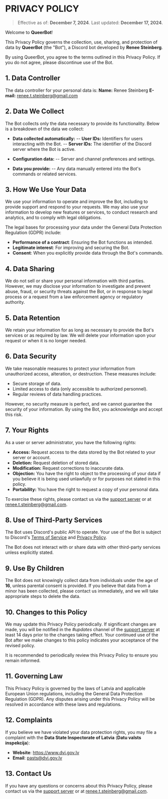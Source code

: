 # PRIVACY POLICY

> Effective as of: **December 7, 2024**.
> Last updated: **December 17, 2024**.

Welcome to **QueerBot**!

This Privacy Policy governs the collection, use, sharing, and protection of data by **QueerBot** (the "Bot"), a Discord bot developed by **Renee Steinberg**.

By using QueerBot, you agree to the terms outlined in this Privacy Policy. If you do not agree, please discontinue use of the Bot.

## 1. Data Controller

The data controller for your personal data is:
**Name:** Renee Steinberg
**E-mail:** renee.t.steinberg@gmail.com

## 2. Data We Collect

The Bot collects only the data necessary to provide its functionality. Below is a breakdown of the data we collect:

- **Data collected automatically:**
  -- **User IDs:** Identifiers for users interacting with the Bot.
  -- **Server IDs:** The identifier of the Discord server where the Bot is active.

- **Configuration data:**
  -- Server and channel preferences and settings.

- **Data you provide:**
  -- Any data manually entered into the Bot's commands or related services.

## 3. How We Use Your Data

We use your information to operate and improve the Bot, including to provide support and respond to your requests. We may also use your information to develop new features or services, to conduct research and analytics, and to comply with legal obligations.

The legal bases for processing your data under the General Data Protection Regulation (GDPR) include:

- **Performance of a contract**: Ensuring the Bot functions as intended.
- **Legitimate interest**: For improving and securing the Bot.
- **Consent**: When you explicitly provide data through the Bot's commands.

## 4. Data Sharing

We do not sell or share your personal information with third parties. However, we may disclose your information to investigate and prevent abuse, fraud, or security threats against the Bot, or in response to legal process or a request from a law enforcement agency or regulatory authority.

## 5. Data Retention

We retain your information for as long as necessary to provide the Bot's services or as required by law. We will delete your information upon your request or when it is no longer needed.

## 6. Data Security

We take reasonable measures to protect your information from unauthorized access, alteration, or destruction. These measures include:

- Secure storage of data.
- Limited access to data (only accessible to authorized personnel).
- Regular reviews of data handling practices.

However, no security measure is perfect, and we cannot guarantee the security of your information. By using the Bot, you acknowledge and accept this risk.

## 7. Your Rights

As a user or server administrator, you have the following rights:

- **Access:** Request access to the data stored by the Bot related to your server or account.
- **Deletion:** Request deletion of stored data.
- **Modification:** Request corrections to inaccurate data.
- **Objection:** You have the right to object to the processing of your data if you believe it is being used unlawfully or for purposes not stated in this policy.
- **Portability:** You have the right to request a copy of your personal data.

To exercise these rights, please contact us via the [support server](https://discord.gg/MBSZcwmvVk) or at renee.t.steinberg@gmail.com.

## 8. Use of Third-Party Services

The Bot uses Discord's public API to operate. Your use of the Bot is subject to Discord's [Terms of Service](https://discord.com/terms) and [Privacy Policy](https://discord.com/privacy).

The Bot does not interact with or share data with other third-party services unless explicitly stated.

## 9. Use By Children

The Bot does not knowingly collect data from individuals under the age of **16**, unless parental consent is provided. If you believe that data from a minor has been collected, please contact us immediately, and we will take appropriate steps to delete the data.

## 10. Changes to this Policy

We may update this Privacy Policy periodically. If significant changes are made, you will be notified in the _#updates_ channel of the [support server](https://discord.gg/MBSZcwmvVk) at least 14 days prior to the changes taking effect. Your continued use of the Bot after we make changes to this policy indicates your acceptance of the revised policy.

It is recommended to periodically review this Privacy Policy to ensure you remain informed.

## 11. Governing Law

This Privacy Policy is governed by the laws of Latvia and applicable European Union regulations, including the General Data Protection Regulation (GDPR). Any disputes arising under this Privacy Policy will be resolved in accordance with these laws and regulations.

## 12. Complaints

If you believe we have violated your data protection rights, you may file a complaint with the **Data State Inspectorate of Latvia** (**Datu valsts inspekcija**):

- **Website**: https://www.dvi.gov.lv
- **Email**: pasts@dvi.gov.lv

## 13. Contact Us

If you have any questions or concerns about this Privacy Policy, please contact us via the [support server](https://discord.gg/MBSZcwmvVk) or at renee.t.steinberg@gmail.com.
